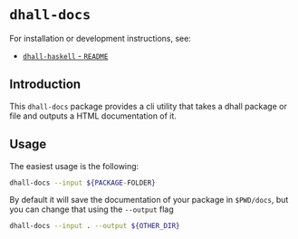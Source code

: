 # `dhall-docs`

For installation or development instructions, see:

* [`dhall-haskell` - `README`](https://github.com/dhall-lang/dhall-haskell/blob/master/README.md)

## Introduction

This `dhall-docs` package provides a cli utility that takes a dhall package or file and outputs
a HTML documentation of it.

## Usage

The easiest usage is the following:

```bash
dhall-docs --input ${PACKAGE-FOLDER}
```

By default it will save the documentation of your package in `$PWD/docs`, but
you can change that using the `--output` flag

```bash
dhall-docs --input . --output ${OTHER_DIR}
```

